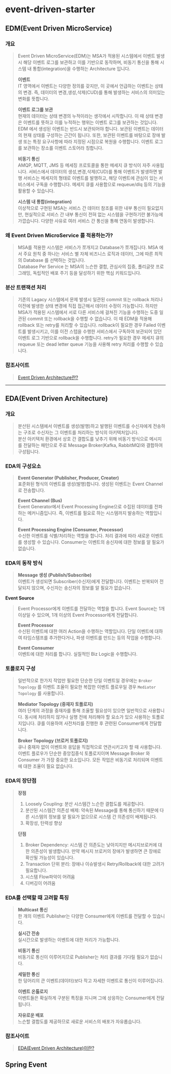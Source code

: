 # event-driven-starter

## EDM(Event Driven MicroService)
### 개요
> Event Driven MicroService(EDM)는 MSA가 적용된 시스템에서 이벤트 발생시 해당 이벤트 로그를 보관하고 이를 기반으로 동작하며, 
> 비동기 통신을 통해 시스템 내 통합(integration)을 수행하는 Architecture 입니다.  
> 
> **이벤트**  
> IT 영역에서 이벤트는 다양한 정의를 갖지만, 이 곳에서 언급하는 이벤트는 상태의 변경. 즉, 데이터의 변경,생성,삭제(CUD)를 통해 발생하는 서비스의 의미있는 변화를 뜻합니다.
> 
> **이벤트 로그를 보관**  
> 현재의 데이터는 상태 변경의 누적이라는 생각에서 시작합니다. 이 때 상태 변경은 이벤트를 뜻하고 이를 누적하는 행위는 이벤트 로그를 보관하는 것입니다. 
> EDM 에서 생성된 이벤트는 반드시 보관되어야 합니다. 보관된 이벤트는 데이터의 현재 상태를 구성하는 근간이 됩니다. 또한, 보관된 이벤트를 바탕으로 장애 발생 
> 또는 특정 요구사항에 따라 지정된 시점으로 복원을 수행합니다. 이벤트 로그를 보관하는 장소를 이벤트 스토어라 칭합니다.
> 
> **비동기 통신**  
> AMQP, MQTT, JMS 등 메세징 프로토콜을 통한 메세지 큐 방식이 자주 사용됩니다. 서비스에서 데이터의 생성,변경,삭제(CUD)를 통해 이벤트가 발생하면 
> 발행 서비스는 메세지의 형태로 이벤트를 발행하고, 해당 이벤트에 관심이 있는 서비스에서 구독을 수행합니다. 메세지 큐를 사용함으로 requeue/dlq 등의 기능을 활용할 수 있습니다.
> 
> **시스템 내 통합(integration)**  
> 이상적으로 구현된 MSA는 서비스 간 데이터 참조를 위한 내부 통신이 필요없지만, 현실적으로 서비스 간 내부 통신이 전혀 없는 시스템을 구현하기란 불가능에 가깝습니다. 
> 다양한 사유로 여러 서비스 간 통신을 통해 연동이 발생합니다.  

### 왜 Event Driven MicroService 를 적용하는가?
> MSA를 적용한 시스템은 서비스가 쪼개지고 Database가 쪼개집니다. MSA 에서 주요 원칙 중 하나는 서비스 별 자체 비즈니스 로직과 데이터, 그에 따른 최적의 Database 를 선택하는 것입니다.    
> Database Per Service 는 MSA의 느슨한 결합, 관심사의 집중, 폴리글랏 프로그래밍, 독립적인 배포 주기 등을 달성하기 위한 핵심 키워드입니다.  

### 분산 트랜잭션 처리
> 기존의 Lagacy 시스템에서 문제 발생시 일관된 commit 또는 rollback 처리나 이전에 발생한 상태 변경에 직접 접근해서 데이터 수정이 가능합니다. 
> 하지만 MSA가 적용된 시스템에서 서로 다른 서비스에 걸쳐진 기능을 수행하는 도중 일관된 commit 또는 rollback을 수행할 수 없습니다. 
> 이 때 EDM을 적용해 rollback 또는 retry를 처리할 수 있습니다. rollback이 필요한 경우 Failed 이벤트를 발생시키고, 
> 이를 이전 스텝을 수행한 서비스에서 구독하여 보관되어 있던 이벤트 로그 기반으로 rollback을 수행합니다. 
> retry가 필요한 경우 메세지 큐의 requeue 또는 dead letter queue 기능을 사용해 retry 처리를 수행할 수 있습니다.

### 참조사이트
> [Event Driven Architecture란?](https://medium.com/dtevangelist/event-driven-microservice-란-54b4eaf7cc4a)

---

## EDA(Event Driven Architecture)
### 개요
> 분산된 시스템에서 이벤트를 생성(발행)하고 발행된 이벤트를 수신자에게 전송하는 구조로 수신자는 그 이벤트를 처리하는 방식의 아키텍처입니다.  
> 분산 아키텍처 환경에서 상호 간 결합도를 낮추기 위해 비동기 방식으로 메시지를 전달하는 패턴으로 주로 Message Broker(Kafka, RabbitMQ)와 결합하여 구성됩니다.  

### EDA의 구성요소
> **Event Generator (Publisher, Producer, Creater)**  
> 표준화된 형식의 이벤트를 생성(발행)합니다. 생성된 이벤트는 Event Channel로 전송합니다.
> 
> **Event Channel (Bus)**  
> Event Generator에서 Event Processing Engine으로 수집된 데이터를 전파하는 메커니즘입니다.
> 즉, 이벤트를 필요로 하는 시스템까지 발송하는 역할입니다.
> 
> **Event Processing Engine (Consumer, Processor)**  
> 수신한 이벤트를 식별/처리하는 역할을 합니다. 처리 결과에 따라 새로운 이벤트를 생성할 수 있습니다.
> Consumer는 이벤트의 송신자에 대한 정보를 알 필요가 없습니다.

### EDA의 동작 방식
> **Message 생성 (Publish/Subscribe)**  
> 이벤트가 생성되면 Subscriber(수신자)에게 전달합니다.
> 이벤트는 반복되어 전달되지 않으며, 수신자는 송신자의 정보를 알 필요가 없습니다.
> 
**Event Source**  
> Event Processor에게 이벤트를 전달하는 역할을 합니다.
> Event Source는 1개 이상일 수 있으며, 1개 이상의 Event Processor에게 전달합니다.
> 
> **Event Processor**  
> 수신된 이벤트에 대한 여러 Action을 수행하는 역할입니다.
> 단일 이벤트에 대하여 타임스템프를 추가한다거나, 파생 이벤트를 만드는 등의 작업을 수행합니다.
> 
> **Event Consumer**  
> 이벤트에 대한 처리를 합니다. 실질적인 Biz Logic을 수행합니다.

### 토폴로지 구성
> 일반적으로 한가지 작업만 필요한 단순한 단일 이벤트일 경우에는 `Broker Topology` 를
> 이벤트 조율이 필요한 복잡한 이벤트 플로우일 경우 `Mediator Topology` 를 사용합니다.
> 
> **Mediator Topology (중재자 토폴로지)**  
> 여러 단계의 과정을 중재자를 통해 조율할 필요성이 있으면 일반적으로 사용합니다.
> 동시에 처리하지 않거나 실행 전에 처리해야 할 요소가 있으 사용하는 토폴로지입니다.
> 큐를 이용하여 사전처리를 진행한 후 관련된 Consumer에게 전달합니다.
> 
> **Broker Topology (브로커 토폴로지)**  
> 큐나 중재자 없이 이벤트와 응답을 직접적으로 연관시키고자 할 때 사용합니다.
> 이벤트 플로우가 단순한 중앙집중식 토폴로지이며 Message Broker 와 Consumer 가 가장 중요한 요소입니다.
> 모든 작업은 비동기로 처리되며 이벤트에 대한 조율이 필요 없습니다.

### EDA의 장단점
> **장점**  
> 1. Loosely Coupling: 분산 시스템간 느슨한 결합도를 제공합니다.
> 2. 분산된 시스템간 의존성 배제: 약속된 Message를 통해 통신하기 때문에 다른 시스템의 정보를 알 필요가 없으므로 시스템 간 의존성이 배제됩니다.
> 3. 확장성, 탄력성 향상
> 
> **단점**  
> 1. Broker Dependency: 시스템 간 의존도는 낮아지지만 메시지브로커에 대한 의존성이 발생합니다. 만약 메시지 브로커의 장애가 발생하면 큰 장애로 확산될 가능성이 있습니다.
> 2. Transaction 단위 분리: 장애나 이슈발생시 Retry/Rollback에 대한 고려가 필요합니다.
> 3. 시스템 Flow파악이 어려움
> 4. 디버깅이 어려움

### EDA를 선택할 때 고려할 특징
> **Multicast 통신**  
> 한 개의 이벤트 Publisher는 다양한 Consumer에게 이벤트를 전달할 수 있습니다.
> 
> **실시간 전송**  
> 실시간으로 발생하는 이벤트에 대한 처리가 가능합니다.
> 
> **비동기 통신**  
> 비동기로 통신이 이루어지므로 Publisher는 처리 결과를 기다릴 필요가 없습니다.
> 
> **세밀한 통신**  
> 한 덩어리의 큰 이벤트(데이터)보다 작고 자세한 이벤트로 통신이 이루어집니다.
> 
> **이벤트 온톨로지**  
> 이벤트들은 확실하게 구분된 특징을 지니며 그에 상응하는 Consumer에게 전달됩니다.
> 
> **자유로운 배포**  
> 느슨할 결합도를 제공하므로 새로운 서비스의 배포가 자유롭습니다.

### 참조사이트
> [EDA(Event Driven Architecture)이란?](https://akasai.space/architecture/about_event_driven_architecture/)

## Spring Event
> 
